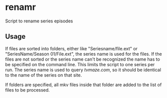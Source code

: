 renamr
======

Script to rename series episodes

Usage
-----

If files are sorted into folders, either like "Seriesname/file.ext" or "SeriesName/Season 01/File.ext",
the series name is used for the files. If the files are not sorted or the series name can't be recognized
the name has to be specified on the command line. This limits the script to one series per run.
The series name is used to query *tvmaze.com*, so it should be identical to the name of the series on that site.

If folders are specified, all mkv files inside that folder are added to the list of files to be processed.
